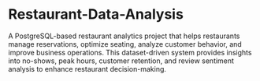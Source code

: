 # Restaurant-Data-Analysis
A PostgreSQL-based restaurant analytics project that helps restaurants manage reservations, optimize seating, analyze customer behavior, and improve business operations. This dataset-driven system provides insights into no-shows, peak hours, customer retention, and review sentiment analysis to enhance restaurant decision-making. 
